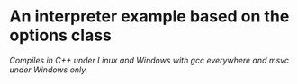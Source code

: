 # An interpreter example based on the options class

*Compiles in C++ under Linux and Windows with gcc everywhere and msvc under Windows only.*
